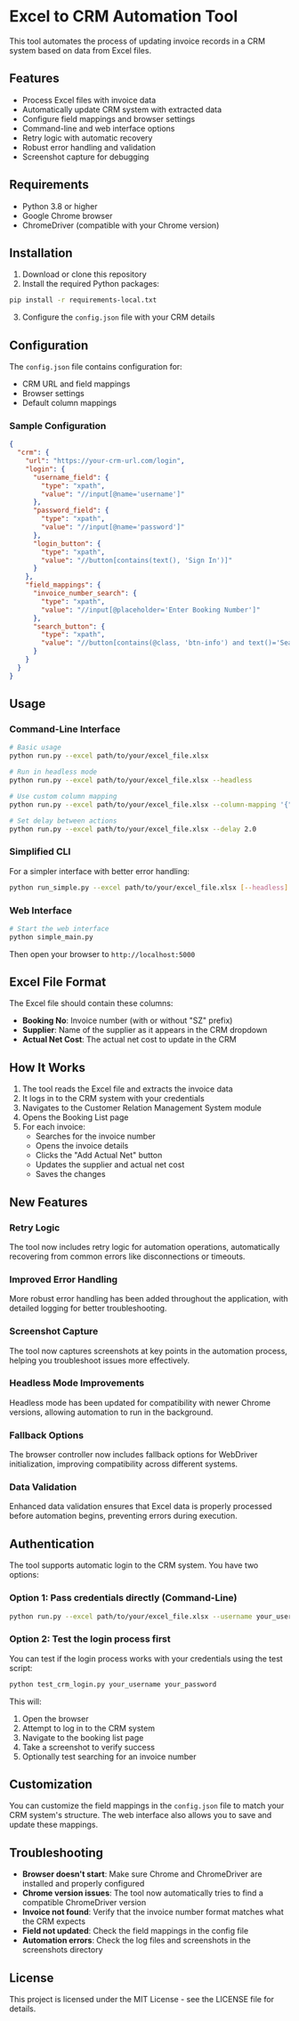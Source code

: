 # Excel to CRM Automation Tool

This tool automates the process of updating invoice records in a CRM system based on data from Excel files.

## Features

- Process Excel files with invoice data
- Automatically update CRM system with extracted data
- Configure field mappings and browser settings
- Command-line and web interface options
- Retry logic with automatic recovery
- Robust error handling and validation
- Screenshot capture for debugging

## Requirements

- Python 3.8 or higher
- Google Chrome browser
- ChromeDriver (compatible with your Chrome version)

## Installation

1. Download or clone this repository
2. Install the required Python packages:

```bash
pip install -r requirements-local.txt
```

3. Configure the `config.json` file with your CRM details

## Configuration

The `config.json` file contains configuration for:

- CRM URL and field mappings
- Browser settings
- Default column mappings

### Sample Configuration

```json
{
  "crm": {
    "url": "https://your-crm-url.com/login",
    "login": {
      "username_field": {
        "type": "xpath",
        "value": "//input[@name='username']"
      },
      "password_field": {
        "type": "xpath", 
        "value": "//input[@name='password']"
      },
      "login_button": {
        "type": "xpath",
        "value": "//button[contains(text(), 'Sign In')]"
      }
    },
    "field_mappings": {
      "invoice_number_search": {
        "type": "xpath",
        "value": "//input[@placeholder='Enter Booking Number']"
      },
      "search_button": {
        "type": "xpath",
        "value": "//button[contains(@class, 'btn-info') and text()='Search']"
      }
    }
  }
}
```

## Usage

### Command-Line Interface

```bash
# Basic usage
python run.py --excel path/to/your/excel_file.xlsx

# Run in headless mode
python run.py --excel path/to/your/excel_file.xlsx --headless

# Use custom column mapping
python run.py --excel path/to/your/excel_file.xlsx --column-mapping '{"invoice_number": "Invoice No", "supplier": "Vendor", "actual_net_cost": "Cost"}'

# Set delay between actions
python run.py --excel path/to/your/excel_file.xlsx --delay 2.0
```

### Simplified CLI

For a simpler interface with better error handling:

```bash
python run_simple.py --excel path/to/your/excel_file.xlsx [--headless] [--delay 2.0]
```

### Web Interface

```bash
# Start the web interface
python simple_main.py
```

Then open your browser to `http://localhost:5000`

## Excel File Format

The Excel file should contain these columns:

- **Booking No**: Invoice number (with or without "SZ" prefix)
- **Supplier**: Name of the supplier as it appears in the CRM dropdown
- **Actual Net Cost**: The actual net cost to update in the CRM

## How It Works

1. The tool reads the Excel file and extracts the invoice data
2. It logs in to the CRM system with your credentials
3. Navigates to the Customer Relation Management System module
4. Opens the Booking List page
5. For each invoice:
   - Searches for the invoice number
   - Opens the invoice details
   - Clicks the "Add Actual Net" button
   - Updates the supplier and actual net cost
   - Saves the changes
   
## New Features

### Retry Logic
The tool now includes retry logic for automation operations, automatically recovering from common errors like disconnections or timeouts.

### Improved Error Handling
More robust error handling has been added throughout the application, with detailed logging for better troubleshooting.

### Screenshot Capture
The tool now captures screenshots at key points in the automation process, helping you troubleshoot issues more effectively.

### Headless Mode Improvements
Headless mode has been updated for compatibility with newer Chrome versions, allowing automation to run in the background.

### Fallback Options
The browser controller now includes fallback options for WebDriver initialization, improving compatibility across different systems.

### Data Validation
Enhanced data validation ensures that Excel data is properly processed before automation begins, preventing errors during execution.

## Authentication

The tool supports automatic login to the CRM system. You have two options:

### Option 1: Pass credentials directly (Command-Line)

```bash
python run.py --excel path/to/your/excel_file.xlsx --username your_username --password your_password
```

### Option 2: Test the login process first

You can test if the login process works with your credentials using the test script:

```bash
python test_crm_login.py your_username your_password
```

This will:
1. Open the browser
2. Attempt to log in to the CRM system
3. Navigate to the booking list page
4. Take a screenshot to verify success
5. Optionally test searching for an invoice number

## Customization

You can customize the field mappings in the `config.json` file to match your CRM system's structure. The web interface also allows you to save and update these mappings.

## Troubleshooting

- **Browser doesn't start**: Make sure Chrome and ChromeDriver are installed and properly configured
- **Chrome version issues**: The tool now automatically tries to find a compatible ChromeDriver version
- **Invoice not found**: Verify that the invoice number format matches what the CRM expects
- **Field not updated**: Check the field mappings in the config file
- **Automation errors**: Check the log files and screenshots in the screenshots directory

## License

This project is licensed under the MIT License - see the LICENSE file for details.